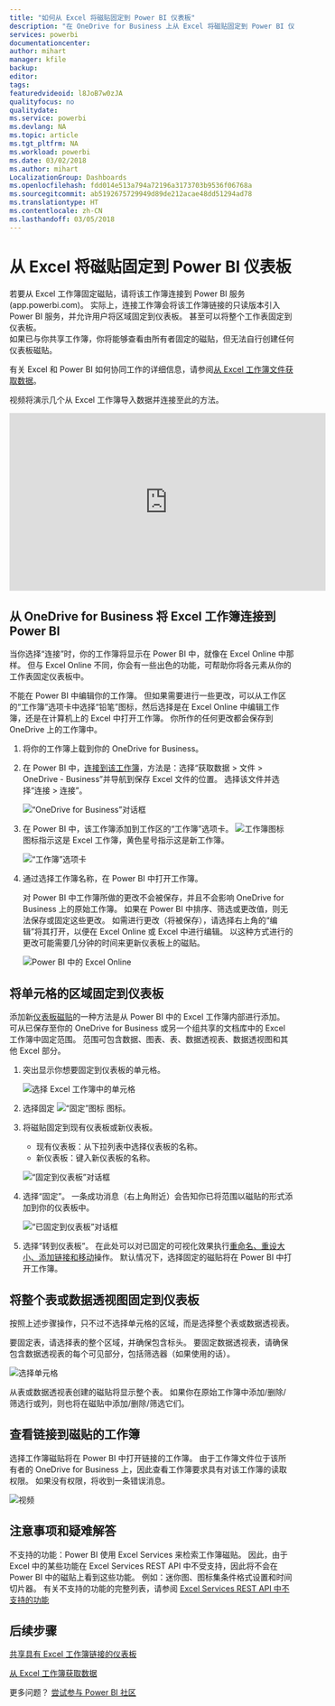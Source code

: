 ```yaml
---
title: "如何从 Excel 将磁贴固定到 Power BI 仪表板"
description: "在 OneDrive for Business 上从 Excel 将磁贴固定到 Power BI 仪表板 固定范围、图表、表"
services: powerbi
documentationcenter: 
author: mihart
manager: kfile
backup: 
editor: 
tags: 
featuredvideoid: l8JoB7w0zJA
qualityfocus: no
qualitydate: 
ms.service: powerbi
ms.devlang: NA
ms.topic: article
ms.tgt_pltfrm: NA
ms.workload: powerbi
ms.date: 03/02/2018
ms.author: mihart
LocalizationGroup: Dashboards
ms.openlocfilehash: fdd014e513a794a72196a3173703b9536f06768a
ms.sourcegitcommit: ab5192675729949d89de212acae48dd51294ad78
ms.translationtype: HT
ms.contentlocale: zh-CN
ms.lasthandoff: 03/05/2018
---
```

# <a name="pin-a-tile-to-a-power-bi-dashboard-from-excel"></a>从 Excel 将磁贴固定到 Power BI 仪表板
若要从 Excel 工作簿固定磁贴，请将该工作簿连接到 Power BI 服务 (app.powerbi.com)。 实际上，连接工作簿会将该工作簿链接的只读版本引入 Power BI 服务，并允许用户将区域固定到仪表板。 甚至可以将整个工作表固定到仪表板。  
如果已与你共享工作簿，你将能够查看由所有者固定的磁贴，但无法自行创建任何仪表板磁贴。 

有关 Excel 和 Power BI 如何协同工作的详细信息，请参阅[从 Excel 工作簿文件获取数据](http://go.microsoft.com/fwlink/?LinkID=521962)。

视频将演示几个从 Excel 工作簿导入数据并连接至此的方法。

<iframe width="560" height="315" src="https://www.youtube.com/embed/l8JoB7w0zJA" frameborder="0" allowfullscreen></iframe>

## <a name="connect-your-excel-workbook-from-onedrive-for-business-to-power-bi"></a>从 OneDrive for Business 将 Excel 工作簿连接到 Power BI
当你选择“连接”时，你的工作簿将显示在 Power BI 中，就像在 Excel Online 中那样。 但与 Excel Online 不同，你会有一些出色的功能，可帮助你将各元素从你的工作表固定仪表板中。

不能在 Power BI 中编辑你的工作簿。 但如果需要进行一些更改，可以从工作区的“工作簿”选项卡中选择“铅笔”图标，然后选择是在 Excel Online 中编辑工作簿，还是在计算机上的 Excel 中打开工作簿。 你所作的任何更改都会保存到 OneDrive 上的工作簿中。

1. 将你的工作簿上载到你的 OneDrive for Business。
2. 在 Power BI 中，[连接到该工作簿](service-excel-workbook-files.md)，方法是：选择“获取数据 > 文件 > OneDrive - Business”并导航到保存 Excel 文件的位置。 选择该文件并选择“连接 > 连接”。

   ![“OneDrive for Business”对话框](media/service-dashboard-pin-tile-from-excel/power-bi-connect.png)

3. 在 Power BI 中，该工作簿添加到工作区的“工作簿”选项卡。  ![工作簿图标](media/service-dashboard-pin-tile-from-excel/pbi_workbookicon.png) 图标指示这是 Excel 工作簿，黄色星号指示这是新工作簿。
   
    
   ![“工作簿”选项卡](media/service-dashboard-pin-tile-from-excel/power-bi-workbooks.png)
4. 通过选择工作簿名称，在 Power BI 中打开工作簿。

    对 Power BI 中工作簿所做的更改不会被保存，并且不会影响 OneDrive for Business 上的原始工作簿。 如果在 Power BI 中排序、筛选或更改值，则无法保存或固定这些更改。 如需进行更改（将被保存），请选择右上角的“编辑”将其打开，以便在 Excel Online 或 Excel 中进行编辑。 以这种方式进行的更改可能需要几分钟的时间来更新仪表板上的磁贴。
   
   
   ![Power BI 中的 Excel Online](media/service-dashboard-pin-tile-from-excel/power-bi-opened.png)

## <a name="pin-a-range-of-cells-to-a-dashboard"></a>将单元格的区域固定到仪表板
添加新[仪表板磁贴](service-dashboard-tiles.md)的一种方法是从 Power BI 中的 Excel 工作簿内部进行添加。 可从已保存至你的 OneDrive for Business 或另一个组共享的文档库中的 Excel 工作簿中固定范围。 范围可包含数据、图表、表、数据透视表、数据透视图和其他 Excel 部分。

1. 突出显示你想要固定到仪表板的单元格。
   
    ![选择 Excel 工作簿中的单元格](media/service-dashboard-pin-tile-from-excel/pbi_selectrange.png)
2. 选择固定 ![“固定”图标](media/service-dashboard-pin-tile-from-excel/pbi_pintile_small.png) 图标。 
3. 将磁贴固定到现有仪表板或新仪表板。 
   
   * 现有仪表板：从下拉列表中选择仪表板的名称。
   * 新仪表板：键入新仪表板的名称。
   
    ![“固定到仪表板”对话框](media/service-dashboard-pin-tile-from-excel/pbi_dashdialog1.png)
4. 选择“固定”。 一条成功消息（右上角附近）会告知你已将范围以磁贴的形式添加到你的仪表板中。 
   
    ![“已固定到仪表板”对话框](media/service-dashboard-pin-tile-from-excel/power-bi-go-to-dashboard.png)
5. 选择“转到仪表板”。 在此处可以对已固定的可视化效果执行[重命名、重设大小、添加链接和移动](service-dashboard-edit-tile.md)操作。 默认情况下，选择固定的磁贴将在 Power BI 中打开工作簿。

## <a name="pin-an-entire-table-or-pivot-chart-to-a-dashboard"></a>将整个表或数据透视图固定到仪表板
按照上述步骤操作，只不过不选择单元格的区域，而是选择整个表或数据透视表。

要固定表，请选择表的整个区域，并确保包含标头。  要固定数据透视表，请确保包含数据透视表的每个可见部分，包括筛选器（如果使用的话）。

 ![选择单元格](media/service-dashboard-pin-tile-from-excel/pbi_selecttable.png)

从表或数据透视表创建的磁贴将显示整个表。  如果你在原始工作簿中添加/删除/筛选行或列，则也将在磁贴中添加/删除/筛选它们。

## <a name="view-the-workbook-linked-to-the-tile"></a>查看链接到磁贴的工作簿
选择工作簿磁贴将在 Power BI 中打开链接的工作簿。 由于工作簿文件位于该所有者的 OneDrive for Business 上，因此查看工作簿要求具有对该工作簿的读取权限。 如果没有权限，将收到一条错误消息。  

 ![视频](media/service-dashboard-pin-tile-from-excel/pin-from-excel.gif)

## <a name="considerations-and-troubleshooting"></a>注意事项和疑难解答
不支持的功能：Power BI 使用 Excel Services 来检索工作簿磁贴。 因此，由于 Excel 中的某些功能在 Excel Services REST API 中不受支持，因此将不会在 Power BI 中的磁贴上看到这些功能。 例如：迷你图、图标集条件格式设置和时间切片器。 有关不支持的功能的完整列表，请参阅 [Excel Services REST API 中不支持的功能](http://msdn.microsoft.com/library/office/ff394477.aspx)

## <a name="next-steps"></a>后续步骤
[共享具有 Excel 工作簿链接的仪表板](service-share-dashboard-that-links-to-excel-onedrive.md)

[从 Excel 工作簿获取数据](service-excel-workbook-files.md)

更多问题？ [尝试参与 Power BI 社区](http://community.powerbi.com/)

